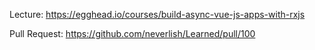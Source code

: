 Lecture: https://egghead.io/courses/build-async-vue-js-apps-with-rxjs

Pull Request: https://github.com/neverlish/Learned/pull/100
